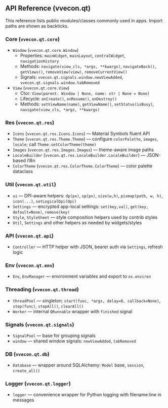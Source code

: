 ## API Reference (vvecon.qt)

This reference lists public modules/classes commonly used in apps. Import paths are shown as backticks.

### Core (`vvecon.qt.core`)
- `Window` (`vvecon.qt.core.Window`)
  - Properties: `mainWidget`, `mainLayout`, `centralWidget`, `navigationHistory`
  - Methods: `navigate(view_cls, *args, **kwargs)`, `navigateBack()`, `getViews()`, `removeView(view)`, `removeCurrentView()`
  - Signals: `vvecon.qt.signals.window.newViewAdded`, `vvecon.qt.signals.window.tabRemoved`
- `View` (`vvecon.qt.core.View`)
  - Ctor: `View(parent: Window | None, name: str | None = None)`
  - Lifecycle: `onCreate()`, `onResume()`, `onDestroy()`
  - Methods: `setViewName(name)`, `getViewName()`, `setStatus(isBusy)`, `navigate(view_cls, *args, **kwargs)`

### Res (`vvecon.qt.res`)
- `Icons` (`vvecon.qt.res.Icons.Icons`) — Material Symbols fluent API
- `Theme` (`vvecon.qt.res.Theme.Theme`) — configure `colorPalette`, `images`, `locale`; call `Theme.setColorTheme(theme)`
- `Images` (`vvecon.qt.res.Images.Images`) — theme-aware image paths
- `LocaleBuilder` (`vvecon.qt.res.LocaleBuilder.LocaleBuilder`) — JSON-based i18n
- `ColorTheme` (`vvecon.qt.res.ColorTheme.ColorTheme`) — color palette dataclass

### Util (`vvecon.qt.util`)
- `ui` — DPI-aware helpers: `dp(px)`, `sp(px)`, `size(w,h)`, `pixmap(path, w, h)`, `icon(...)`, `setLogicalDpi(dpi)`
- `Settings` — encrypted app-local settings: `set(key,val)`, `get(key, default=None)`, `remove(key)`
- `Style`, `StyleSheet` — style composition helpers used by contrib styles
- `Util`, `Settings` and other helpers as needed by widgets/styles

### API (`vvecon.qt.api`)
- `Controller` — HTTP helper with JSON, bearer auth via `Settings`, refresh logic

### Env (`vvecon.qt.env`)
- `Env`, `EnvManager` — environment variables and export to `os.environ`

### Threading (`vvecon.qt.thread`)
- `threadPool` — singleton; `start(func, *args, delay=0, callback=None)`, `stop(func)`, `stopAll()`, `clearAll()`
- `Worker` — internal `QRunnable` wrapper with `finished` signal

### Signals (`vvecon.qt.signals`)
- `SignalPool` — base for grouping signals
- `window` — shared window signals: `newViewAdded`, `tabRemoved`

### DB (`vvecon.qt.db`)
- `Database` — wrapper around SQLAlchemy: `Model` base, `session`, `create_all()`

### Logger (`vvecon.qt.logger`)
- `logger` — convenience wrapper for Python logging with filename:line in messages


